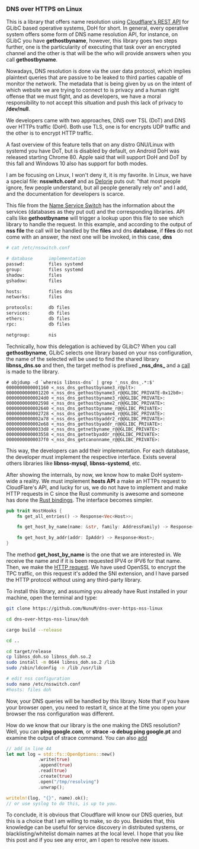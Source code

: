 ### DNS over HTTPS on Linux

This is a library that offers name resolution using [Cloudflare's REST API](https://developers.cloudflare.com/1.1.1.1/dns-over-https) for GLibC based operative systems, DoH for short. In general, every operative system offers some form of DNS name resolution API, for instance, on GLibC you have **gethostbyname**, however, this library goes two steps further, one is the particularity of executing that task over an encrypted channel and the other is that will be the who will provide answers when you call **gethostbyname**.

Nowadays, DNS resolution is done via the user data protocol, which implies plaintext queries that are passive to be leaked to third parties capable of monitor the network. The metadata that is being given by us on the intent of which website we are trying to connect to is privacy and a human right offense that we must fight, and as developers, we have a moral responsibility to not accept this situation and push this lack of privacy to **/dev/null**.

We developers came with two approaches, DNS over TSL (DoT) and DNS over HTTPs traffic (DoH). Both use TLS, one is for encrypts UDP traffic and the other is to encrypt HTTP traffic.

A fast overview of this feature tells that on any distro GNU/Linux with systemd you have DoT, but is disabled by default, on Android DoH was released starting Chrome 80. Apple said that will support DoH and DoT by this fall and Windows 10 also has support for both modes.

I am be focusing on Linux, I won't deny it, it is my favorite. In Linux, we have a special file: **nsswitch.conf** and as [Delorie](https://developers.redhat.com/blog/2018/11/26/etc-nsswitch-conf-non-complexity/) puts out: "that most people ignore, few people understand, but all people generally rely on" and I add, and the documentation for developers is scarce.

This file from the [Name Service Switch](https://www.gnu.org/software/libc/manual/html_node/Name-Service-Switch.html) has the information about the services (databases as they put out) and the corresponding libraries. API calls like **gethostbyname** will trigger a lookup upon this file to see which library to handle the request. In this example, and according to the output of **nss file** the call will be handled by the **files** and dns **database**, if **files** do not come with an answer, the next one will be invoked, in this case, **dns**

```bash
# cat /etc/nsswitch.conf

# database      implementation
passwd:         files systemd
group:          files systemd
shadow:         files
gshadow:        files

hosts:          files dns
networks:       files

protocols:      db files
services:       db files
ethers:         db files
rpc:            db files

netgroup:       nis
```

Technically, how this delegation is achieved by GLibC? When you call **gethostbyname**, GLibC selects one library based on your nss configuration, the name of the selected will be used to find the shared library **libnss_dns.so**
and then, the target method is prefixed **\_nss_dns_** and a [call](https://www.man7.org/linux/man-pages/man3/dlopen.3.html) is made to the library.

```
# objdump -d `whereis libnss-dns` | grep '_nss_dns_.*:$'
0000000000001160 <_nss_dns_gethostbyname3_r@plt>:
0000000000001220 <_nss_dns_gethostbyname3_r@@GLIBC_PRIVATE-0x12b0>:
00000000000024d0 <_nss_dns_gethostbyname3_r@@GLIBC_PRIVATE>:
0000000000002598 <_nss_dns_gethostbyname2_r@@GLIBC_PRIVATE>:
0000000000002640 <_nss_dns_gethostbyname_r@@GLIBC_PRIVATE>:
0000000000002728 <_nss_dns_gethostbyname4_r@@GLIBC_PRIVATE>:
0000000000002a78 <_nss_dns_gethostbyaddr2_r@@GLIBC_PRIVATE>:
0000000000002e68 <_nss_dns_gethostbyaddr_r@@GLIBC_PRIVATE>:
00000000000033d8 <_nss_dns_getnetbyname_r@@GLIBC_PRIVATE>:
0000000000003558 <_nss_dns_getnetbyaddr_r@@GLIBC_PRIVATE>:
00000000000037f0 <_nss_dns_getcanonname_r@@GLIBC_PRIVATE>:
```  

This way, the developers can add their implementation. For each database, the developer must implement the respective interface. Exists several others libraries like **libnss-mysql**, **libnss-systemd**, etc.

After showing the internals, by now, we know how to make DoH system-wide a reality. We must implement **hosts API** a
make an HTTPs request to CloudFlare's API, and lucky for us, we do not have to implement and make HTTP requests in C since the Rust community is awesome and someone has done the [Rust bindings](https://github.com/csnewman/libnss-rs). The
interface becomes simpler.

````rust
pub trait HostHooks {
    fn get_all_entries() -> Response<Vec<Host>>;

    fn get_host_by_name(name: &str, family: AddressFamily) -> Response<Host>;

    fn get_host_by_addr(addr: IpAddr) -> Response<Host>;
}
````

The method **get_host_by_name** is the one that we are interested in. We receive the name and if it is been requested
IPV4 or IPV6 for that name. Then, we make the [HTTP request](https://github.com/NunuM/dns-over-https-nss-linux/blob/master/ragevpn/src/lib.rs#L56). We have used OpenSSL to encrypt the TPC traffic, on this 
request it's added the SNI extension, and I have parsed the HTTP protocol without using any third-party library.

To install this library, and assuming you already have Rust installed in your machine, open the terminal and type:

```bash
git clone https://github.com/NunuM/dns-over-https-nss-linux

cd dns-over-https-nss-linux/doh

cargo build --release

cd ..

cd target/release
cp libnss_doh.so libnss_doh.so.2
sudo install -m 0644 libnss_doh.so.2 /lib
sudo /sbin/ldconfig -n /lib /usr/lib

# edit nss configuration
sudo nano /etc/nsswitch.conf
#hosts: files doh 
```

Now, your DNS queries will be handled by this library. Note that if you have your browser open, you need to restart it,
since at the time you open your browser the nss configuration was different. 

How do we know that our library is the one making the DNS resolution? Well, you can **ping google.com**, or **strace -o debug ping google.pt** and
examine the output of strace command. You can also [add](https://github.com/NunuM/dns-over-https-nss-linux/blob/master/ragevpn/src/lib.rs#L44)

```rust
// add in line 44 
let mut log = std::fs::OpenOptions::new()
            .write(true)
            .append(true)
            .read(true)
            .create(true)
            .open("/tmp/resolving")
            .unwrap();

writeln!(log, "{}", name).ok();
// or use syslog to do this, is up to you.
```

To conclude, it is obvious that Cloudflare will know our DNS queries, but this is a choice that I am willing to make, so do you. Besides
that, this knowledge can be useful for service discovery in distributed systems, or blacklisting/whitelist domain names at the local level. I hope that you like this post
and if you see any error, am I open to resolve new issues. 
